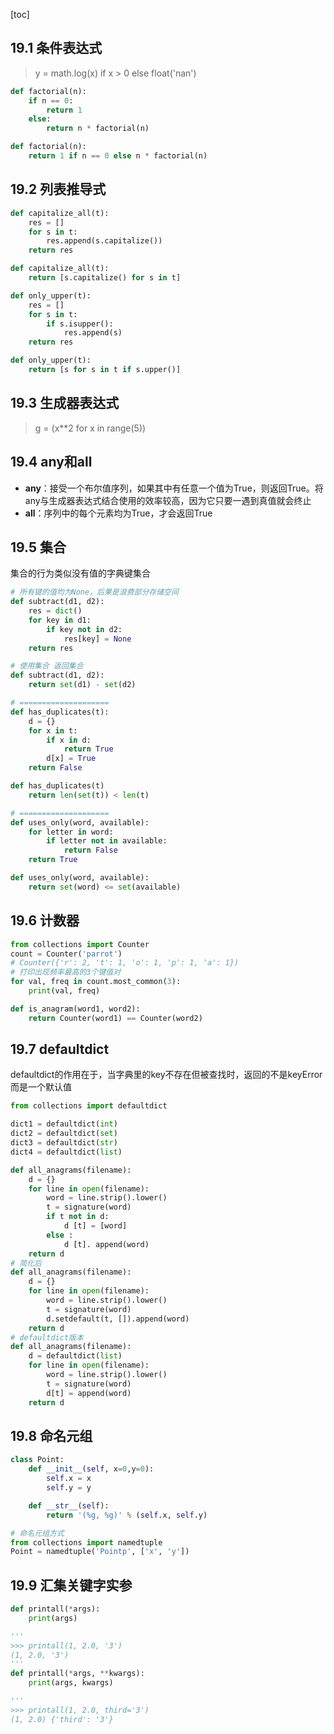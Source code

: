 [toc]
## 19.1 条件表达式
> y = math.log(x) if x > 0 else float('nan')
```python
def factorial(n):
    if n == 0:
        return 1
    else:
        return n * factorial(n)

def factorial(n):
    return 1 if n == 0 else n * factorial(n)
```
## 19.2 列表推导式
```python
def capitalize_all(t):
    res = []
    for s in t:
        res.append(s.capitalize())
    return res

def capitalize_all(t):
    return [s.capitalize() for s in t]

def only_upper(t):
    res = []
    for s in t:
        if s.isupper():
            res.append(s)
    return res

def only_upper(t):
    return [s for s in t if s.upper()]
```
## 19.3 生成器表达式
> g = (x**2 for x in range(5))
## 19.4 any和all
+ **any**：接受一个布尔值序列，如果其中有任意一个值为True，则返回True。将any与生成器表达式结合使用的效率较高，因为它只要一遇到真值就会终止
+ **all**：序列中的每个元素均为True，才会返回True
## 19.5 集合
集合的行为类似没有值的字典键集合
```python
# 所有键的值均为None，后果是浪费部分存储空间
def subtract(d1, d2):
    res = dict()
    for key in d1:
        if key not in d2:
            res[key] = None
    return res

# 使用集合 返回集合
def subtract(d1, d2):
    return set(d1) - set(d2)

# ====================
def has_duplicates(t):
    d = {}
    for x in t:
        if x in d:
            return True
        d[x] = True
    return False

def has_duplicates(t)
    return len(set(t)) < len(t)

# ====================
def uses_only(word, available):
    for letter in word:
        if letter not in available:
            return False
    return True

def uses_only(word, available):
    return set(word) <= set(available)
```
## 19.6 计数器
```python
from collections import Counter
count = Counter('parrot')
# Counter({'r': 2, 't': 1, 'o': 1, 'p': 1, 'a': 1})
# 打印出现频率最高的3个键值对
for val, freq in count.most_common(3):
    print(val, freq)

def is_anagram(word1, word2):
    return Counter(word1) == Counter(word2)
```
## 19.7 defaultdict
defaultdict的作用在于，当字典里的key不存在但被查找时，返回的不是keyError而是一个默认值
```python
from collections import defaultdict

dict1 = defaultdict(int)
dict2 = defaultdict(set)
dict3 = defaultdict(str)
dict4 = defaultdict(list)
```
```python
def all_anagrams(filename):
    d = {}
    for line in open(filename):
        word = line.strip().lower()
        t = signature(word)
        if t not in d:
            d [t] = [word]
        else :
            d [t]. append(word)
    return d
# 简化后
def all_anagrams(filename):
    d = {}
    for line in open(filename):
        word = line.strip().lower()
        t = signature(word)
        d.setdefault(t, []).append(word)
    return d
# defaultdict版本
def all_anagrams(filename):
    d = defaultdict(list)
    for line in open(filename):
        word = line.strip().lower()
        t = signature(word)
        d[t] = append(word)
    return d
```
## 19.8 命名元组
```python
class Point:
    def __init__(self, x=0,y=0):
        self.x = x
        self.y = y

    def __str__(self):
        return '(%g, %g)' % (self.x, self.y)

# 命名元组方式
from collections import namedtuple
Point = namedtuple('Pointp', ['x', 'y'])
```
## 19.9 汇集关键字实参
```python
def printall(*args):
    print(args)

'''
>>> printall(1, 2.0, '3')
(1, 2.0, '3')
'''
def printall(*args, **kwargs):
    print(args, kwargs)

'''
>>> printall(1, 2.0, third='3')
(1, 2.0) {'third': '3'}
```